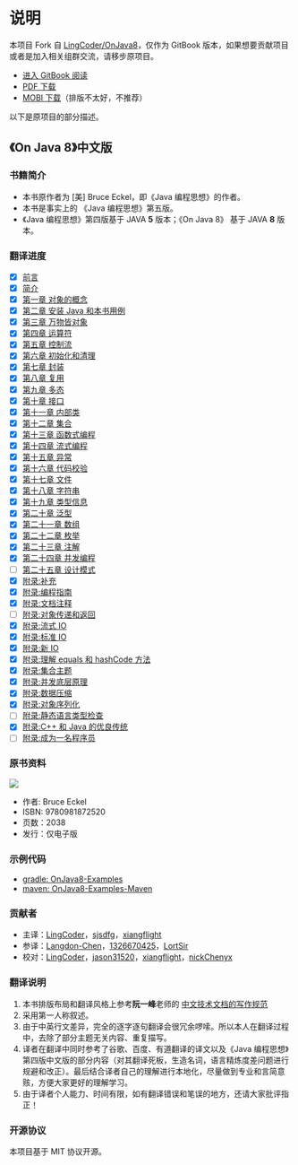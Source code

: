 # 说明

本项目 Fork 自 [LingCoder/OnJava8](https://github.com/lingcoder/OnJava8)，仅作为 GitBook 版本，如果想要贡献项目或者是加入相关组群交流，请移步原项目。

* [进入 GitBook 阅读](https://renie.gitbook.io/on-java-8)
* [PDF 下载](https://github.com/reniie/OnJava8/blob/master/OnJava8.pdf)
* [MOBI 下载](https://github.com/reniie/OnJava8/blob/master/OnJava8.mobi)（排版不太好，不推荐）

以下是原项目的部分描述。

## 《On Java 8》中文版

### 书籍简介

* 本书原作者为 \[美\] Bruce Eckel，即《Java 编程思想》的作者。
* 本书是事实上的 《Java 编程思想》第五版。
* 《Java 编程思想》第四版基于 JAVA **5** 版本；《On Java 8》 基于 JAVA **8** 版本。

### 翻译进度

* [x] [前言](book/00-preface.md)
* [x] [简介](book/00-introduction.md)
* [x] [第一章 对象的概念](book/01-what-is-an-object.md)
* [x] [第二章 安装 Java 和本书用例](book/02-installing-java-and-the-book-examples.md)
* [x] [第三章 万物皆对象](book/03-objects-everywhere.md)
* [x] [第四章 运算符](book/04-operators.md)
* [x] [第五章 控制流](book/05-control-flow.md)
* [x] [第六章 初始化和清理](book/06-housekeeping.md)
* [x] [第七章 封装](book/07-implementation-hiding.md)
* [x] [第八章 复用](book/08-reuse.md)
* [x] [第九章 多态](book/09-polymorphism.md)
* [x] [第十章 接口](book/10-interfaces.md)
* [x] [第十一章 内部类](book/11-inner-classes.md)
* [x] [第十二章 集合](book/12-collections.md)
* [x] [第十三章 函数式编程](book/13-functional-programming.md)
* [x] [第十四章 流式编程](book/14-streams.md)
* [x] [第十五章 异常](book/15-exceptions.md)
* [x] [第十六章 代码校验](book/16-validating-your-code.md)
* [x] [第十七章 文件](book/17-files.md)
* [x] [第十八章 字符串](book/18-strings.md)
* [x] [第十九章 类型信息](book/19-type-information.md)
* [x] [第二十章 泛型](book/20-generics.md)
* [x] [第二十一章 数组](book/21-arrays.md)
* [x] [第二十二章 枚举](book/22-enumerations.md)
* [x] [第二十三章 注解](book/23-annotations.md)
* [x] [第二十四章 并发编程](book/24-concurrent-programming.md)
* [ ] [第二十五章 设计模式](book/25-patterns.md)
* [x] [附录:补充](book/appendix-supplements.md)
* [x] [附录:编程指南](book/appendix-programming-guidelines.md)
* [x] [附录:文档注释](book/appendix-javadoc.md)
* [ ] [附录:对象传递和返回](book/appendix-passing-and-returning-objects.md)
* [x] [附录:流式 IO](book/appendix-io-streams.md)
* [x] [附录:标准 IO](book/appendix-standard-io.md)
* [x] [附录:新 IO](book/appendix-new-io.md)
* [x] [附录:理解 equals 和 hashCode 方法](book/appendix-understanding-equals-and-hashcode.md)
* [x] [附录:集合主题](book/appendix-collection-topics.md)
* [x] [附录:并发底层原理](book/appendix-low-level-concurrency.md)
* [x] [附录:数据压缩](book/appendix-data-compression.md)
* [x] [附录:对象序列化](book/appendix-object-serialization.md)
* [ ] [附录:静态语言类型检查](book/appendix-benefits-and-costs-of-static-type-checking.md)
* [x] [附录:C++ 和 Java 的优良传统](book/appendix-the-positive-legacy-of-c-plus-plus-and-java.md)
* [ ] [附录:成为一名程序员](book/appendix-becoming-a-programmer.md)

### 原书资料

![](https://cdn.jsdelivr.net/gh/reniie/OnJava8@master/images/cover_small.jpg)

* 作者: Bruce Eckel
* ISBN: 9780981872520
* 页数：2038
* 发行：仅电子版

### 示例代码

* [gradle: OnJava8-Examples](https://github.com/BruceEckel/OnJava8-Examples)
* [maven: OnJava8-Examples-Maven](https://github.com/sjsdfg/OnJava8-Examples-Maven)

### 贡献者

* 主译：[LingCoder](https://github.com/LingCoder)，[sjsdfg](https://github.com/sjsdfg)，[xiangflight](https://github.com/xiangflight)
* 参译：[Langdon-Chen](https://github.com/Langdon-Chen)，[1326670425](https://github.com/1326670425)，[LortSir](https://github.com/LortSir)
* 校对：[LingCoder](https://github.com/LingCoder)，[jason31520](https://github.com/jason31520)，[xiangflight](https://github.com/xiangflight)，[nickChenyx](https://github.com/nickChenyx)

### 翻译说明

1. 本书排版布局和翻译风格上参考**阮一峰**老师的 [中文技术文档的写作规范](https://github.com/ruanyf/document-style-guide)
2. 采用第一人称叙述。
3. 由于中英行文差异，完全的逐字逐句翻译会很冗余啰嗦。所以本人在翻译过程中，去除了部分主题无关内容、重复描写。
4. 译者在翻译中同时参考了谷歌、百度、有道翻译的译文以及《Java 编程思想》第四版中文版的部分内容（对其翻译死板，生造名词，语言精炼度差问题进行规避和改正）。最后结合译者自己的理解进行本地化，尽量做到专业和言简意赅，方便大家更好的理解学习。
5. 由于译者个人能力、时间有限，如有翻译错误和笔误的地方，还请大家批评指正！

### 开源协议

本项目基于 MIT 协议开源。